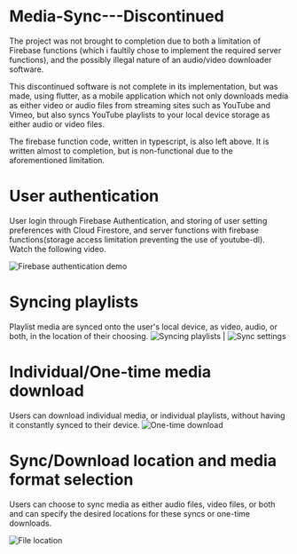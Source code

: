 # Media-Sync---Discontinued

The project was not brought to completion due to both a limitation of Firebase functions (which i faultily chose to implement the required server functions), and the possibly illegal nature of an audio/video downloader software.

This discontinued software is not complete in its implementation, but was made, using flutter, as a mobile application which not only downloads media as either video or audio files from streaming sites such as YouTube and Vimeo, but also syncs YouTube playlists to your local device storage as either audio or video files.

The firebase function code, written in typescript, is also left above. It is written almost to completion, but is non-functional due to the aforementioned limitation.

# User authentication
User login through Firebase Authentication, and storing of user setting preferences with Cloud Firestore, and server functions with firebase functions(storage access limitation preventing the use of youtube-dl). Watch the following video.

![Firebase authentication demo](https://user-images.githubusercontent.com/47716543/103320066-0a695f80-4a02-11eb-8a04-f9ebb5103e79.gif)

# Syncing playlists
Playlist media are synced onto the user's local device, as video, audio, or both, in the location of their choosing.
![Syncing playlists](https://user-images.githubusercontent.com/47716543/103320427-4d780280-4a03-11eb-9424-e2b473cf115e.gif)
  |  ![Sync settings](https://user-images.githubusercontent.com/47716543/103320341-f5d99700-4a02-11eb-8cf2-0ecbfdf8dd4d.gif)

# Individual/One-time media download
Users can download individual media, or individual playlists, without having it constantly synced to their device.
![One-time download](https://user-images.githubusercontent.com/47716543/103320864-0a1e9380-4a05-11eb-89a3-3e810cf04cb9.gif)

# Sync/Download location and media format selection
Users can choose to sync media as either audio files, video files, or both and can specify the desired locations for these syncs or one-time downloads.

![File location](https://user-images.githubusercontent.com/47716543/103320469-7bf5dd80-4a03-11eb-9be3-85e3182a745f.gif)







